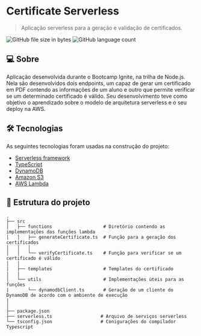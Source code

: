 # Certificate Serverless

> Aplicação serverless para a geração e validação de certificados.

![GitHub file size in bytes](https://img.shields.io/github/size/iagomachadocs/certificate-serverless?style=flat-square)
![GitHub language count](https://img.shields.io/github/languages/count/iagomachadocs/certificate-serverless?style=flat-square)

## 💻 Sobre

Aplicação desenvolvida durante o Bootcamp Ignite, na trilha de Node.js. Nela são desenvolvidos dois endpoints, um capaz de gerar um certificado em PDF contendo as informações de um aluno e outro que permite verificar se um determinado certificado é válido. Seu desenvolvimento teve como objetivo o aprendizado sobre o modelo de arquitetura serverless e o seu deploy na AWS. 

## 🛠 Tecnologias

As seguintes tecnologias foram usadas na construção do projeto:

- [Serverless framework](https://www.serverless.com/)
- [TypeScript](https://www.typescriptlang.org/)
- [DynamoDB](https://aws.amazon.com/pt/dynamodb/)
- [Amazon S3](https://aws.amazon.com/pt/s3/)
- [AWS Lambda](https://aws.amazon.com/pt/lambda/)

## 📂 Estrutura do projeto

```
.
├── src
│   ├── functions                   # Diretório contendo as implementações das funções lambda
│   │   ├── generateCertificate.ts  # Função para a geração dos certificados
│   │   │
│   │   └── verifyCertificate.ts    # Função para verificar se um certificado é válido
│   │
|   ├── templates                   # Templates do certificado
|   |
│   └── utils                       # Implementações úteis para as funções
|       └── dynamodbClient.ts       # Geração de um cliente do DynamoDB de acordo com o ambiente de execução
|   
│
├── package.json
├── serverless.ts                  # Arquivo de serviços serverless
└── tsconfig.json                  # Conigurações do compilador Typescript
```